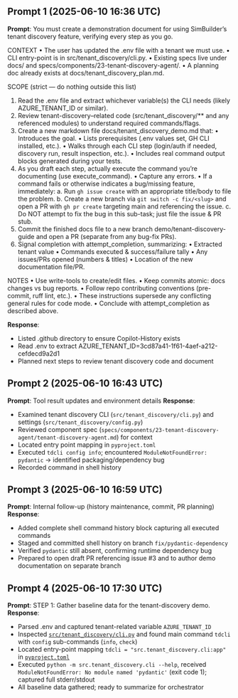 ## Prompt 1 (2025-06-10 16:36 UTC)

**Prompt**: <task> You must create a demonstration document for using SimBuilder’s tenant discovery
feature, verifying every step as you go.

CONTEXT • The user has updated the .env file with a tenant we must use. • CLI entry-point is in
src/tenant_discovery/cli.py. • Existing specs live under docs/ and
specs/components/23-tenant-discovery-agent/. • A planning doc already exists at
docs/tenant_discovery_plan.md.

SCOPE (strict — do nothing outside this list)

1. Read the .env file and extract whichever variable(s) the CLI needs (likely AZURE_TENANT_ID or
   similar).
1. Review tenant-discovery–related code (src/tenant_discovery/\*\* and any referenced modules) to
   understand required commands/flags.
1. Create a new markdown file docs/tenant_discovery_demo.md that: • Introduces the goal. • Lists
   prerequisites (.env values set, GH CLI installed, etc.). • Walks through each CLI step
   (login/auth if needed, discovery run, result inspection, etc.). • Includes real command output
   blocks generated during your tests.
1. As you draft each step, actually execute the command you’re documenting (use execute_command). •
   Capture any errors. • If a command fails or otherwise indicates a bug/missing feature,
   immediately: a. Run `gh issue create` with an appropriate title/body to file the problem. b.
   Create a new branch via `git switch -c fix/<slug>` and open a PR with `gh pr create` targeting
   main and referencing the issue. c. Do NOT attempt to fix the bug in this sub-task; just file the
   issue & PR stub.
1. Commit the finished docs file to a new branch demo/tenant-discovery-guide and open a PR (separate
   from any bug-fix PRs).
1. Signal completion with attempt_completion, summarizing: • Extracted tenant value • Commands
   executed & success/failure tally • Any issues/PRs opened (numbers & titles) • Location of the new
   documentation file/PR.

NOTES • Use write-tools to create/edit files. • Keep commits atomic: docs changes vs bug reports. •
Follow repo contributing conventions (pre-commit, ruff lint, etc.). • These instructions supersede
any conflicting general rules for code mode. • Conclude with attempt_completion as described above.

**Response**:

- Listed .github directory to ensure Copilot-History exists
- Read .env to extract AZURE_TENANT_ID=3cd87a41-1f61-4aef-a212-cefdecd9a2d1
- Planned next steps to review tenant discovery code and document

## Prompt 2 (2025-06-10 16:43 UTC)

**Prompt**: Tool result updates and environment details **Response**:

- Examined tenant discovery CLI (`src/tenant_discovery/cli.py`) and settings
  (`src/tenant_discovery/config.py`)
- Reviewed component spec (`specs/components/23-tenant-discovery-agent/tenant-discovery-agent.md`)
  for context
- Located entry point mapping in `pyproject.toml`
- Executed `tdcli config info`; encountered `ModuleNotFoundError: pydantic` → identified
  packaging/dependency bug
- Recorded command in shell history

## Prompt 3 (2025-06-10 16:59 UTC)

**Prompt**: Internal follow-up (history maintenance, commit, PR planning) **Response**:

- Added complete shell command history block capturing all executed commands
- Staged and committed shell history on branch `fix/pydantic-dependency`
- Verified `pydantic` still absent, confirming runtime dependency bug
- Prepared to open draft PR referencing issue #3 and to author demo documentation on separate branch

## Prompt 4 (2025-06-10 17:30 UTC)

**Prompt**: STEP 1: Gather baseline data for the tenant-discovery demo. **Response**:

- Parsed .env and captured tenant-related variable `AZURE_TENANT_ID`
- Inspected [`src/tenant_discovery/cli.py`](relative/src/tenant_discovery/cli.py:1) and found main
  command `tdcli` with `config` sub-commands (`info`, `check`)
- Located entry-point mapping `tdcli = "src.tenant_discovery.cli:app"` in
  [`pyproject.toml`](relative/pyproject.toml:44)
- Executed `python -m src.tenant_discovery.cli --help`, received
  `ModuleNotFoundError: No module named 'pydantic'` (exit code 1); captured full stderr/stdout
- All baseline data gathered; ready to summarize for orchestrator
